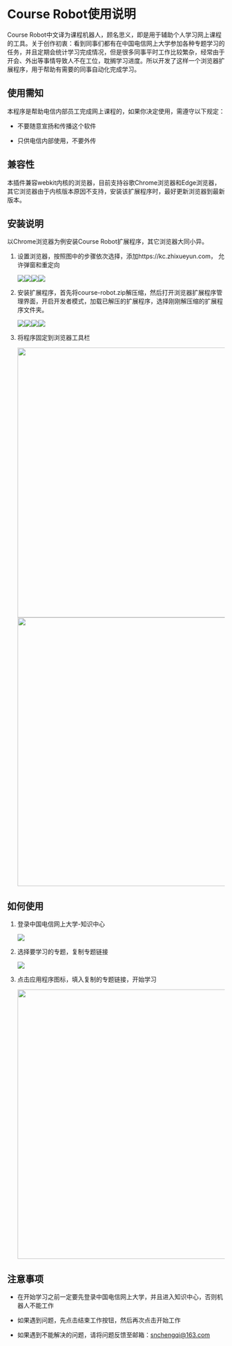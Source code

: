 # Course Robot使用说明

Course Robot中文译为课程机器人，顾名思义，即是用于辅助个人学习网上课程的工具。关于创作初衷：看到同事们都有在中国电信网上大学参加各种专题学习的任务，并且定期会统计学习完成情况，但是很多同事平时工作比较繁杂，经常由于开会、外出等事情导致人不在工位，耽搁学习进度。所以开发了这样一个浏览器扩展程序，用于帮助有需要的同事自动化完成学习。

## 使用需知

本程序是帮助电信内部员工完成网上课程的，如果你决定使用，需遵守以下规定：

- 不要随意宣扬和传播这个软件

- 只供电信内部使用，不要外传

## 兼容性

本插件兼容webkit内核的浏览器，目前支持谷歌Chrome浏览器和Edge浏览器，其它浏览器由于内核版本原因不支持，安装该扩展程序时，最好更新浏览器到最新版本。

## 安装说明

以Chrome浏览器为例安装Course Robot扩展程序，其它浏览器大同小异。

1. 设置浏览器，按照图中的步骤依次选择，添加https://kc.zhixueyun.com， 允许弹窗和重定向
   
   ![](./public/images/options/2022-08-28-12-23-50-1661660626221.jpg)![](./public/images/options/2022-08-28-12-26-08-1661660762546.jpg)![](./public/images/options/2022-08-28-12-28-48-1661660895453.jpg)![](./public/images/options/2022-08-28-12-31-04-1661661057301.jpg)

2. 安装扩展程序，首先将course-robot.zip解压缩，然后打开浏览器扩展程序管理界面，开启开发者模式，加载已解压的扩展程序，选择刚刚解压缩的扩展程序文件夹。
   
   ![](./public/images/options/2022-08-28-16-12-53-1661674365048.jpg)![](./public/images/options/2022-08-28-16-17-27-1661674639981.jpg)![](./public/images/options/2022-08-28-16-20-04-1661674788304.jpg)![](./public/images/options/2022-08-28-16-21-51-1661674907614.jpg)

3. 将程序固定到浏览器工具栏
   
   <img src="./public/images/options/2022-08-28-16-25-09-1661675105797.jpg" title="" alt="" width="624"><img src="./public/images/options/2022-08-28-16-26-40-1661675195196.jpg" title="" alt="" width="621">

## 如何使用

1. 登录中国电信网上大学-知识中心
   
   ![](./public/images/options/2022-08-28-16-31-03-1661675456028.jpg)

2. 选择要学习的专题，复制专题链接
   
   ![](./public/images/options/2022-08-28-16-34-11-1661675605436.jpg)

3. 点击应用程序图标，填入复制的专题链接，开始学习
   
   <img src="./public/images/options/2022-08-28-16-38-46-1661675920338.jpg" title="" alt="" width="623">

## 注意事项

- 在开始学习之前一定要先登录中国电信网上大学，并且进入知识中心，否则机器人不能工作

- 如果遇到问题，先点击结束工作按钮，然后再次点击开始工作

- 如果遇到不能解决的问题，请将问题反馈至邮箱：snchengqi@163.com
